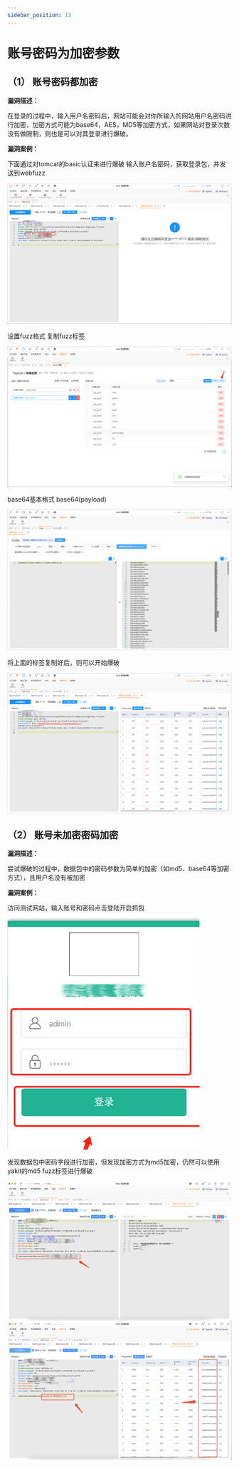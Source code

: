 ```yaml
---
sidebar_position: 13
---
```


# 账号密码为加密参数

## （1） 账号密码都加密

**漏洞描述：**

在登录的过程中，输入用户名密码后，网站可能会对你所输入的网站用户名密码进行加密，加密方式可能为base64，AES，MD5等加密方式，如果网站对登录次数没有做限制，则也是可以对其登录进行爆破。

**漏洞案例：**

下面通过对tomcat的basic认证来进行爆破
输入账户名密码，获取登录包，并发送到webfuzz

![](/img/products/yakit/Encryption-1.png)

设置fuzz格式
复制fuzz标签

![](/img/products/yakit/Encryption-2.png)

base64基本格式  base64(payload)

![](/img/products/yakit/Encryption-3.png)

将上面的标签复制好后，则可以开始爆破

![](/img/products/yakit/Encryption-4.png)


## （2） 账号未加密密码加密

**漏洞描述：**

尝试爆破的过程中，数据包中的密码参数为简单的加密（如md5、base64等加密方式），且用户名没有被加密

**漏洞案例：**

访问测试网站，输入账号和密码点击登陆开启抓包

![](/img/products/yakit/Encryption-5.png)

发现数据包中密码字段进行加密，但发现加密方式为md5加密，仍然可以使用yakit的md5 fuzz标签进行爆破

![](/img/products/yakit/Encryption-6.png)
![](/img/products/yakit/Encryption-7.png)

